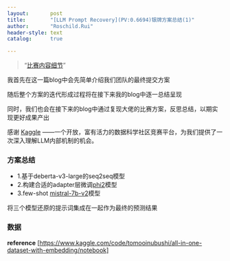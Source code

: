 ```yaml
---
layout:       post
title:        "[LLM Prompt Recovery](PV:0.6694)银牌方案总结(1)"
author:       "Roschild.Rui"
header-style: text
catalog:      true

---
```

> “[比赛内容细节](https://www.kaggle.com/competitions/llm-prompt-recovery)”

我首先在这一篇blog中会先简单介绍我们团队的最终提交方案

随后整个方案的迭代形成过程将在接下来我的blog中逐一总结呈现

同时，我们也会在接下来的blog中通过复现大佬的比赛方案，反思总结，以期实现更好成果产出

感谢 [Kaggle](https://www.kaggle.com/) ——一个开放，富有活力的数据科学社区竞赛平台，为我们提供了一次深入理解LLM内部机制的机会。

### 方案总结
- 1.基于deberta-v3-large的seq2seq模型
- 2.构建合适的adapter层微调[phi2](https://www.kaggle.com/models/Microsoft/phi/Transformers/2/1)模型
- 3.few-shot [mistral-7b-v2](https://www.kaggle.com/datasets/ahmadsaladin/mistral-7b-it-v02)模型

将三个模型还原的提示词集成在一起作为最终的预测结果

### 数据
**reference**
[https://www.kaggle.com/code/tomooinubushi/all-in-one-dataset-with-embedding/notebook]
